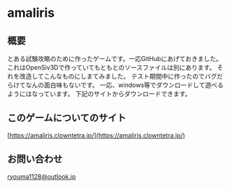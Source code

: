 # amaliris
## 概要
とある試験攻略のために作ったゲームです。一応GitHubにあげておきました。
これはOpenSiv3Dで作っていてもともとのソースファイルは別にあります。
それを改造してこんなものにしまてみました。
テスト期間中に作ったのでバグだらけてなんの面白味もないです。
一応、windows等でダウンロードして遊べるようにはなっています。
下記のサイトからダウンロードできます。


## このゲームについてのサイト
[https://amaliris.clowntetra.jp/](https://amaliris.clowntetra.jp/)

## お問い合わせ
ryouma1128@outlook.jp
